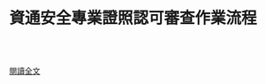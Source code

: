 # 資通安全專業證照認可審查作業流程

<!--more-->
<!--208-->
<br><br/>


[閱讀全文](https://nicst.ey.gov.tw/File/6A9BA10FF6DC748?A=C)

